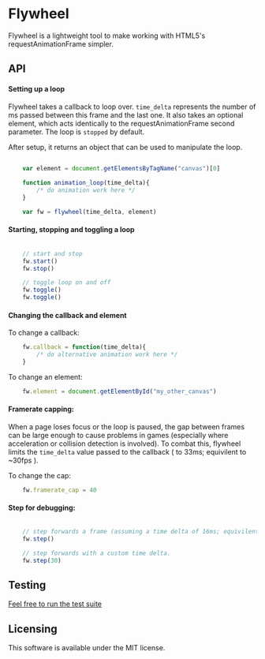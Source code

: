 # Flywheel

Flywheel is a lightweight tool to make working with HTML5's requestAnimationFrame simpler.

## API

#### Setting up a loop

Flywheel takes a callback to loop over.  `time_delta` represents the number of ms passed between this frame and the last one.  It also takes an optional element, which acts identically to the requestAnimationFrame second parameter. The loop is `stopped` by default.

After setup, it returns an object that can be used to manipulate the loop.

```javascript
    
    var element = document.getElementsByTagName("canvas")[0]

    function animation_loop(time_delta){
        /* do animation work here */
    }

    var fw = flywheel(time_delta, element)
```


#### Starting, stopping and toggling a loop

```javascript
    
    // start and stop 
    fw.start()
    fw.stop()

    // toggle loop on and off
    fw.toggle()
    fw.toggle()
```


#### Changing the callback and element

To change a callback:

```javascript
    fw.callback = function(time_delta){
        /* do alternative animation work here */
    }
```

To change an element:

```javascript
    fw.element = document.getElementById("my_other_canvas")
```


#### Framerate capping:

When a page loses focus or the loop is paused, the gap between frames can be large enough to cause problems in games (especially where acceleration or collision detection is involved).  To combat this, flywheel limits the `time_delta` value passed to the callback ( to 33ms; equivilent to ~30fps ).

To change the cap:

```javascript
    fw.framerate_cap = 40
```


#### Step for debugging:

```javascript

    // step forwards a frame (assuming a time delta of 16ms; equivilent to ~60fps)
    fw.step()

    // step forwards with a custom time delta.
    fw.step(30)
```


## Testing

[Feel free to run the test suite](http://hughfdjackson.github.com/flywheel/src-test/SpecRunner.html)

## Licensing

This software is available under the MIT license.
